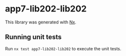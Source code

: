 # app7-lib202-lib202

This library was generated with [Nx](https://nx.dev).

## Running unit tests

Run `nx test app7-lib202-lib202` to execute the unit tests.
